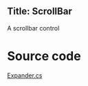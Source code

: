Title: ScrollBar
---
A scrollbar control

# Source code
[Expander.cs](https://github.com/AvaloniaUI/Avalonia/blob/master/src/Avalonia.Controls/Primitives/ScrollBar.cs)


